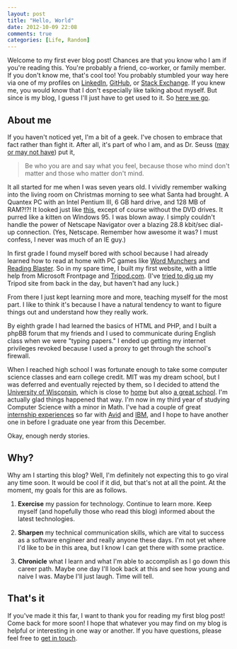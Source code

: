 ```yaml
---
layout: post
title: "Hello, World"
date: 2012-10-09 22:08
comments: true
categories: [Life, Random]
---
```


Welcome to my first ever blog post!  Chances are that you know who I am if you're reading this.  You're probably a friend, co-worker, or family member.  If you don't know me, that's cool too!  You probably stumbled your way here via one of my profiles on [LinkedIn](http://www.linkedin.com/in/JakeStoeffler), [GitHub](https://github.com/JakeStoeffler), or [Stack Exchange](http://stackexchange.com/users/1165812/jake-stoeffler?tab=accounts).  If you knew me, you would know that I don't especially like talking about myself.  But since is my blog, I guess I'll just have to get used to it.  So [here we go](http://www.youtube.com/watch?v=xSLlZh9yelk).

## About me ##
If you haven't noticed yet, I'm a bit of a geek.  I've chosen to embrace that fact rather than fight it.  After all, it's part of who I am, and as Dr. Seuss ([may or may not have](http://en.wikiquote.org/wiki/Dr._Seuss#Misattributed)) put it,

> Be who you are and say what you feel, because those who mind don't matter and those who matter don't mind.

It all started for me when I was seven years old.  I vividly remember walking into the living room on Christmas morning to see what Santa had brought.  A Quantex PC with an Intel Pentium III, 6 GB hard drive, and 128 MB of RAM?!?!  It looked just like [this](http://www.flickr.com/photos/scob89/3226641369/sizes/l/in/photostream/), except of course without the DVD drives.  It purred like a kitten on Windows 95.  I was blown away.  I simply couldn't handle the power of Netscape Navigator over a blazing 28.8 kbit/sec dial-up connection.  (Yes, Netscape.  Remember how awesome it was?  I must confess, I never was much of an IE guy.)

<!-- more -->

In first grade I found myself bored with school because I had already learned how to read at home with PC games like [Word Munchers](http://www.virtualapple.org/mecc-a153.html) and [Reading Blaster](http://www.amazon.com/Knowledge-Adventure-Reading-Blaster-Ages/dp/B000WS5PUK/ref=pd_cp_sw_1).  So in my spare time, I built my first website, with a little help from Microsoft Frontpage and [Tripod.com](http://tripod.com).  (I've [tried to dig up](http://web.archive.org/web/19991009000826/http://www.tripod.com/) my Tripod site from back in the day, but haven't had any luck.)

From there I just kept learning more and more, teaching myself for the most part.  I like to think it's because I have a natural tendency to want to figure things out and understand how they really work.

By eighth grade I had learned the basics of HTML and PHP, and I built a phpBB forum that my friends and I used to communicate during English class when we were "typing papers."  I ended up getting my internet privileges revoked because I used a proxy to get through the school's firewall.

When I reached high school I was fortunate enough to take some computer science classes and earn college credit.  MIT was my dream school, but I was deferred and eventually rejected by them, so I decided to attend the [University of Wisconsin](http://wisc.edu), which is close to [home](http://goo.gl/maps/NOGDu) but also [a great school](http://www.news.wisc.edu/20966).  I'm actually glad things happened that way.  I'm now in my third year of studying Computer Science with a minor in Math.  I've had a couple of great [internship experiences](/resume) so far with [Avid](http://www.avid.com/US/) and [IBM](http://www-142.ibm.com/software/products/us/en/category/BPM-SOFTWARE), and I hope to have another one in before I graduate one year from this December.

Okay, enough nerdy stories.

## Why? ##
Why am I starting this blog?  Well, I'm definitely not expecting this to go viral any time soon.  It would be cool if it did, but that's not at all the point.  At the moment, my goals for this are as follows.

1. __Exercise__ my passion for technology.  Continue to learn more.  Keep myself (and hopefully those who read this blog) informed about the latest technologies.

2. __Sharpen__ my technical communication skills, which are vital to success as a software engineer and really anyone these days.  I'm not yet where I'd like to be in this area, but I know I can get there with some practice.

3. __Chronicle__ what I learn and what I'm able to accomplish as I go down this career path.  Maybe one day I'll look back at this and see how young and naive I was.  Maybe I'll just laugh.  Time will tell.

## That's it ##

If you've made it this far, I want to thank you for reading my first blog post!  Come back for more soon!  I hope that whatever you may find on my blog is helpful or interesting in one way or another.  If you have questions, please feel free to [get in touch](/connect).